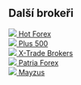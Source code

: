 <div class="others">
   <h2>Další brokeři</h2>
   <div class="well">
      <div class="row">
         <div class="col-md-3">
            <a href="{{url}}brokeri/hotforex">
               <div class="logo">
                  <img src="{{img-url}}loga/hot150.png" class="img-responsive">
                  <span>Hot Forex</span>
               </div>
            </a>
         </div>
         <div class="col-md-3">
            <a href="{{url}}brokeri/plus500">
               <div class="logo">
                  <img src="{{img-url}}loga/plu150.png" class="img-responsive">
                  <span>Plus 500</span>
               </div>
            </a>
         </div>
         <div class="col-md-3">
            <a href="{{url}}brokeri/xtb">
               <div class="logo">
                  <img src="{{img-url}}loga/xtb150.png" class="img-responsive">
                  <span>X-Trade Brokers</span>
               </div>
            </a>
         </div>
         <div class="col-md-3">
            <a href="{{url}}brokeri/patria-forex">
               <div class="logo">
                  <img src="{{img-url}}loga/pat150.png" class="img-responsive">
                  <span>Patria Forex</span>
               </div>
            </a>
         </div>
      </div>
      <div class="row">
         <div class="col-md-3">
            <a href="{{url}}brokeri/mayzus">
               <div class="logo">
                  <img src="{{img-url}}loga/may150.png" class="img-responsive">
                  <span>Mayzus</span>
               </div>
            </a>
         </div>
      </div>
   </div>
</div>